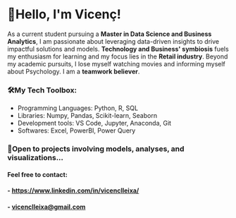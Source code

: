 # 👋Hello, I'm Vicenç!

As a current student pursuing a **Master in Data Science and Business Analytics**, I am passionate about leveraging data-driven insights to drive impactful solutions and models. **Technology and Business' symbiosis** fuels my enthusiasm for learning and my focus lies in the **Retail industry**. Beyond my academic pursuits, I lose myself watching movies and informing myself about Psychology. I am a **teamwork believer**.

### 🛠️My Tech Toolbox: 
- Programming Languages: Python, R, SQL
- Libraries: Numpy, Pandas, Scikit-learn, Seaborn
- Development tools: VS Code, Jupyter, Anaconda, Git
- Softwares: Excel, PowerBI, Power Query
  
### 🫡Open to projects involving models, analyses, and visualizations...
#### Feel free to contact:
#### - https://www.linkedin.com/in/vicenclleixa/
#### - vicenclleixa@gmail.com



<!---
vicenclleixa/vicenclleixa is a ✨ special ✨ repository because its `README.md` (this file) appears on your GitHub profile.
You can click the Preview link to take a look at your changes.
--->
